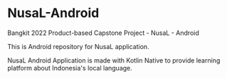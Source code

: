 # NusaL-Android
Bangkit 2022 Product-based Capstone Project - NusaL - Android

This is Android repository for NusaL application.

NusaL Android Application is made with Kotlin Native to provide learning platform about Indonesia's local language.
